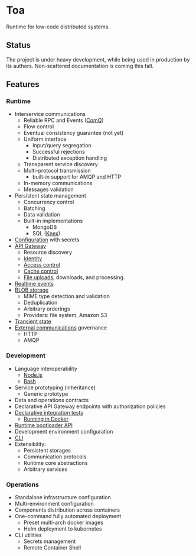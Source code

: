 # Toa

Runtime for low-code distributed systems.

## Status

The project is under heavy development, while being used in production by its authors.
Non-scattered documentation is coming this fall.

## Features

### Runtime

- Interservice communications
  - Reliable RPC and Events ([ComQ](https://github.com/toa-io/comq))
  - Flow control
  - Eventual consistency guarantee (not yet)
  - Uniform interface
    - Input/query segregation
    - Successful rejections
    - Distributed exception handling
  - Transparent service discovery
  - Multi-protocol transmission
    - built-in support for AMQP and HTTP
  - In-memory communications
  - Messages validation
- Persistent state management
  - Concurrency control
  - Batching
  - Data validation
  - Built-in implementations
    - MongoDB
    - SQL ([Knex](https://knexjs.org))
- [Configuration](/extensions/configuration) with secrets
- [API Gateway](/extensions/exposition)
  - Resource discovery
  - [Identity](extensions/exposition/documentation/identity.md)
  - [Access control](extensions/exposition/documentation/access.md)
  - [Cache control](/extensions/exposition/documentation/cache.md)
  - [File uploads](/extensions/exposition/documentation/octets.md), downloads, and processing.
- [Realtime events](/extensions/realtime)
- [BLOB storage](/extensions/storages)
  - MIME type detection and validation
  - Deduplication
  - Arbitrary orderings
  - Providers: file system, Amazon S3
- [Transient state](/extensions/stash)
- [External communications](/extensions/origins) governance
  - HTTP
  - AMQP

### Development

- Language interoperability
  - [Node.js](/connectors/bridges.node)
  - [Bash](/connectors/bridges.bash)
- Service prototyping (inheritance)
  - Generic prototype
- Data and operations contracts
- Declarative API Gateway endpoints with authorization policies
- [Declarative integration tests](/userland/samples)
  - [Running in Docker](/runtime/cli/readme.md#replay)
- [Runtime bootloader API](/userland/stage)
- Development environment configuration
- [CLI](/runtime/cli)
- Extensibility:
  - Persistent storages
  - Communication protocols
  - Runtime core abstractions
  - Arbitrary services

### Operations

- Standalone infrastructure configuration
- Multi-environment configuration
- Components distribution across containers
- One-command fully automated deployment
  - Preset multi-arch docker images
  - Helm deployment to kubernetes
- CLI utilities
  - Secrets management
  - Remote Container Shell
